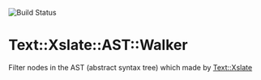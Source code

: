 ![Build Status](https://api.travis-ci.org/aereal/Text-Xslate-AST-Walker.svg)

# Text::Xslate::AST::Walker

Filter nodes in the AST (abstract syntax tree) which made by [Text::Xslate](https://github.com/xslate/p5-Text-Xslate)
